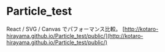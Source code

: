 # Particle_test
React / SVG / Canvas でパフォーマンス比較。
[http://kotaro-hirayama.github.io/Particle_test/public/](http://kotaro-hirayama.github.io/Particle_test/public/)
